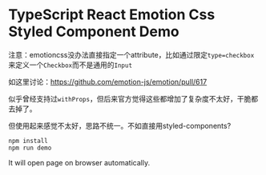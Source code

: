 TypeScript React Emotion Css Styled Component Demo
=================================

注意：emotioncss没办法直接指定一个attribute，比如通过限定`type=checkbox`来定义一个`Checkbox`而不是通用的`Input`

如这里讨论：https://github.com/emotion-js/emotion/pull/617

似乎曾经支持过`withProps`，但后来官方觉得这些都增加了复杂度不太好，干脆都去掉了。

但使用起来感觉不太好，思路不统一。不如直接用styled-components?

```
npm install
npm run demo
```

It will open page on browser automatically.
